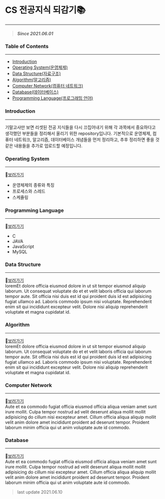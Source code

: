 # CS 전공지식 되감기📚

---

> ##### Since 2021.06.01

### Table of Contents

---

- [Introduction](#introduction)
- [Operating System(운영체제)](#operating-system)
- [Data Structure(자료구조)](#data-structure)
- [Algorithm(알고리즘)](#algorithm)
- [Computer Network(컴퓨터 네트워크)](#computer-network)
- [Database(데이터베이스)](#database)
- [Programming Language(프로그래밍 언어)](#programming-language)

### Introduction

---

기말고사만 보면 리셋된 전공 지식들을 다시 끄집어내기 위해 각 과목에서 중요하다고 생각했던 부분들을 정리해서 올리기 위한 repository입니다. 기본적으로 운영체제, 컴퓨터 네트워크, 알고리즘, 데이터베이스 개념들을 먼저 정리하고, 추후 정리하면 좋을 것 같은 내용들을 추가로 업로드할 예정입니다.

### Operating System

---

📍[보러가기](./contents/operating-system)

- 운영체제의 종류와 특징
- 프로세스와 스레드
- 스케쥴링

### Programming Language

---

📍[보러가기](./contents/programming-language)

- C
- JAVA
- JavaScript
- MySQL

### Data Structure

---

📍[보러가기](./contents/data-structure)  
loremEt dolore officia eiusmod dolore in ut sit tempor eiusmod aliquip laborum. Ut consequat voluptate do et et velit laboris officia qui laborum tempor aute. Sit officia nisi duis est id qui proident duis id est adipisicing fugiat ullamco ad. Laboris commodo ipsum nisi voluptate. Reprehenderit enim sit qui incididunt excepteur velit. Dolore nisi aliquip reprehenderit voluptate et magna cupidatat id.

### Algorithm

---

📍[보러가기](./contents/algorithm)  
loremEt dolore officia eiusmod dolore in ut sit tempor eiusmod aliquip laborum. Ut consequat voluptate do et et velit laboris officia qui laborum tempor aute. Sit officia nisi duis est id qui proident duis id est adipisicing fugiat ullamco ad. Laboris commodo ipsum nisi voluptate. Reprehenderit enim sit qui incididunt excepteur velit. Dolore nisi aliquip reprehenderit voluptate et magna cupidatat id.

### Computer Network

---

📍[보러가기](./contents/computer-network)  
Aute et ea commodo fugiat officia eiusmod officia aliqua veniam amet sunt irure mollit. Culpa tempor nostrud ad velit deserunt aliqua mollit mollit adipisicing do cillum nisi excepteur amet. Cillum officia aliqua aliquip mollit velit anim dolore amet incididunt proident ad deserunt tempor. Proident laborum minim officia qui ut anim voluptate aute id commodo.

### Database

---

📍[보러가기](./contents/database)  
Aute et ea commodo fugiat officia eiusmod officia aliqua veniam amet sunt irure mollit. Culpa tempor nostrud ad velit deserunt aliqua mollit mollit adipisicing do cillum nisi excepteur amet. Cillum officia aliqua aliquip mollit velit anim dolore amet incididunt proident ad deserunt tempor. Proident laborum minim officia qui ut anim voluptate aute id commodo.

> last update 2021.06.10
